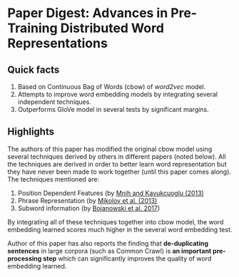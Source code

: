 # Paper Digest: Advances in Pre-Training Distributed Word Representations 

## Quick facts
1. Based on Continuous Bag of Words (cbow) of *word2vec* model.
2. Attempts to improve word embedding models by integrating several independent techniques.
3. Outperforms GloVe model in several tests by significant margins.

## Highlights
The authors of this paper has modified the original cbow model using several techniques derived by others in different papers (noted below). All the techniques are derived in order to better learn word representation but they have never been made to work together (until this paper comes along). The techniques mentioned are:

1. Position Dependent Features (by [Mnih and Kavukcuoglu (2013)](https://papers.nips.cc/paper/5165-learning-word-embeddings-efficiently-with-noise-contrastive-estimation.pdf)
2. Phrase Representation (by [Mikolov et al. (2013)](https://papers.nips.cc/paper/5021-distributed-representations-of-words-and-phrases-and-their-compositionality.pdf)
3. Subword information (by [Bojanowski et al. 2017](https://arxiv.org/pdf/1607.04606.pdf))

By integrating all of these techniques together into cbow model, the word embedding learned scores much higher in the several word embedding test.

Author of this paper has also reports the finding that **de-duplicating sentences** in large corpora (such as Common Crawl) is **an important pre-processing step** which can significantly improves the quality of word embedding learned.
<!--stackedit_data:
eyJoaXN0b3J5IjpbLTE2NzMyMDE5NDBdfQ==
-->